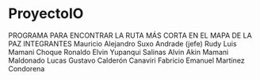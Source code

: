 # ProyectoIO
PROGRAMA PARA ENCONTRAR LA RUTA MÁS CORTA EN EL MAPA DE LA PAZ  INTEGRANTES  Mauricio Alejandro Suxo Andrade (jefe)  Rudy Luis Mamani Choque  Ronaldo Elvin Yupanqui Salinas Alvin  Akin Mamani Maldonado  Lucas Gustavo Calderón Canaviri  Fabricio Emanuel Martinez Condorena
